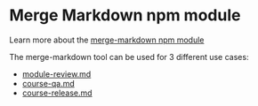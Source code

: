 # Merge Markdown npm module

Learn more about the [merge-markdown npm module](https://www.npmjs.com/package/merge-markdown)

The merge-markdown tool can be used for 3 different use cases:

*  [module-review.md](module-review.md) 
*  [course-qa.md](course-qa.md) 
*  [course-release.md](course-release.md) 